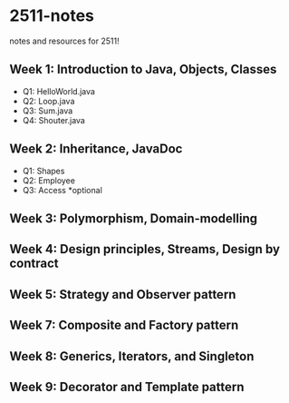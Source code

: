 # 2511-notes
notes and resources for 2511!

## Week 1: Introduction to Java, Objects, Classes
- Q1: HelloWorld.java
- Q2: Loop.java
- Q3: Sum.java
- Q4: Shouter.java

## Week 2: Inheritance, JavaDoc
- Q1: Shapes
- Q2: Employee
- Q3: Access *optional

## Week 3: Polymorphism, Domain-modelling
## Week 4: Design principles, Streams, Design by contract
## Week 5: Strategy and Observer pattern
## Week 7: Composite and Factory pattern
## Week 8: Generics, Iterators, and Singleton
## Week 9: Decorator and Template pattern
